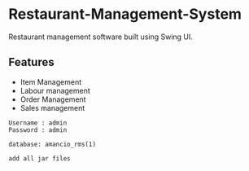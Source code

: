 # Restaurant-Management-System
Restaurant management software built using Swing UI.

## Features
 - Item Management
 - Labour management
 - Order Management
 - Sales management


```
Username : admin
Password : admin
```

```
database: amancio_rms(1)
```
```
add all jar files
```
